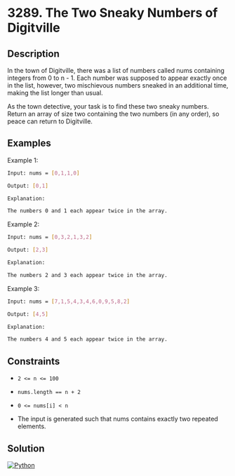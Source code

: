 # 3289. The Two Sneaky Numbers of Digitville

## Description

In the town of Digitville, there was a list of numbers called nums containing integers from 0 to n - 1. Each number was supposed to appear exactly once in the list, however, two mischievous numbers sneaked in an additional time, making the list longer than usual.

As the town detective, your task is to find these two sneaky numbers. Return an array of size two containing the two numbers (in any order), so peace can return to Digitville.

## Examples

Example 1:

```bash
Input: nums = [0,1,1,0]

Output: [0,1]

Explanation:

The numbers 0 and 1 each appear twice in the array.
```

Example 2:

```bash
Input: nums = [0,3,2,1,3,2]

Output: [2,3]

Explanation:

The numbers 2 and 3 each appear twice in the array.
```

Example 3:

```bash
Input: nums = [7,1,5,4,3,4,6,0,9,5,8,2]

Output: [4,5]

Explanation:

The numbers 4 and 5 each appear twice in the array.
```

## Constraints

- `2 <= n <= 100`

- `nums.length == n + 2`

- `0 <= nums[i] < n`

- The input is generated such that nums contains exactly two repeated elements.

## Solution

[![Python](https://img.shields.io/badge/-Python-black?style=for-the-badge&logo=python)](./solution.py)
